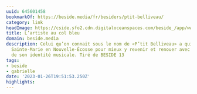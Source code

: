 ```yaml
---
uuid: 645601458
bookmarkOf: https://beside.media/fr/besiders/ptit-belliveau/
category: link
headImage: https://cside.sfo2.cdn.digitaloceanspaces.com/beside_/app/www/2022/11/BESIDE_P_tit-Belliveau-feature2.jpg
title: L’artiste au col bleu
domain: beside.media
description: Celui qu’on connait sous le nom de «P’tit Belliveau» a quitté la baie
  Sainte-Marie en Nouvelle-Écosse pour mieux y revenir et renouer avec la charpente
  de son identité musicale. Tiré de BESIDE 13
tags:
- beside
- gabrielle
date: '2023-01-26T19:51:53.250Z'
highlights:
---
```



